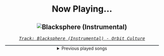 <div align="center"> 
<h1>Now Playing...</h1>

![Blacksphere (Instrumental)](https://i.scdn.co/image/ab67616d00001e02581ad5e37f85e2be0b5aaea8)
--
_<samp><a href="https://open.spotify.com/track/2pmmZkqnyjn7ElzqqLpzE9">Track: Blacksphere (Instrumental) - Orbit Culture</a></samp>_

<div style="border: 1px #4B5054 solid"></div>
<details>
  <summary>
    Previous played songs
  </summary>
  <table>
    <thead>
      <tr>
        <th>
          Artist
        </th>
        <th>
          Song
        </th>
        <th>
          Link
        </th>
      </tr>
    </thead>
    <tbody>
      <tr><td>Orbit Culture</td><td>Blacksphere (Instrumental)</td><td><a href="https://open.spotify.com/track/2pmmZkqnyjn7ElzqqLpzE9">https://open.spotify.com/track/2pmmZkqnyjn7ElzqqLpzE9</a></td></tr><tr><td>Marcin</td><td>Toccata</td><td><a href="https://open.spotify.com/track/2XcO9cNoJsAimTsmlKTZCL">https://open.spotify.com/track/2XcO9cNoJsAimTsmlKTZCL</a></td></tr><tr><td>Marcin</td><td>Kashmir</td><td><a href="https://open.spotify.com/track/5RqOZyZtHybZNRArjjrrIJ">https://open.spotify.com/track/5RqOZyZtHybZNRArjjrrIJ</a></td></tr><tr><td>Marcin</td><td>Kashmir</td><td><a href="https://open.spotify.com/track/5RqOZyZtHybZNRArjjrrIJ">https://open.spotify.com/track/5RqOZyZtHybZNRArjjrrIJ</a></td></tr><tr><td>Marcin</td><td>Sweet Dreams</td><td><a href="https://open.spotify.com/track/6JSadg6EZTkqGeYD71rlTo">https://open.spotify.com/track/6JSadg6EZTkqGeYD71rlTo</a></td></tr><tr><td>Marcin</td><td>Kashmir</td><td><a href="https://open.spotify.com/track/5RqOZyZtHybZNRArjjrrIJ">https://open.spotify.com/track/5RqOZyZtHybZNRArjjrrIJ</a></td></tr><tr><td>Marcin</td><td>Moonlight Sonata</td><td><a href="https://open.spotify.com/track/5CuJT09gvDoJtEUgtDDkrM">https://open.spotify.com/track/5CuJT09gvDoJtEUgtDDkrM</a></td></tr><tr><td>Marcin</td><td>Moonlight Sonata</td><td><a href="https://open.spotify.com/track/5CuJT09gvDoJtEUgtDDkrM">https://open.spotify.com/track/5CuJT09gvDoJtEUgtDDkrM</a></td></tr><tr><td>Sick Puppies</td><td>You're Going Down</td><td><a href="https://open.spotify.com/track/3PgAALbop8jxkXSZPyd0ct">https://open.spotify.com/track/3PgAALbop8jxkXSZPyd0ct</a></td></tr><tr><td>Drowning Pool</td><td>Bodies</td><td><a href="https://open.spotify.com/track/7CpbhqKUedOIrcvc94p60Y">https://open.spotify.com/track/7CpbhqKUedOIrcvc94p60Y</a></td></tr><tr><td>Billy Talent</td><td>Red Flag</td><td><a href="https://open.spotify.com/track/2RZWdE8kYPlCAcRUYDeuLC">https://open.spotify.com/track/2RZWdE8kYPlCAcRUYDeuLC</a></td></tr><tr><td>Hoobastank</td><td>Out Of Control</td><td><a href="https://open.spotify.com/track/6mjHiGwrRGE8LVCXVc5QDU">https://open.spotify.com/track/6mjHiGwrRGE8LVCXVc5QDU</a></td></tr><tr><td>Bury Tomorrow</td><td>Heretic (feat. Loz Taylor)</td><td><a href="https://open.spotify.com/track/2mTi7e03FygOF0bds32848">https://open.spotify.com/track/2mTi7e03FygOF0bds32848</a></td></tr><tr><td>Bury Tomorrow</td><td>Heretic (feat. Loz Taylor)</td><td><a href="https://open.spotify.com/track/2mTi7e03FygOF0bds32848">https://open.spotify.com/track/2mTi7e03FygOF0bds32848</a></td></tr><tr><td>Bury Tomorrow</td><td>Heretic (feat. Loz Taylor)</td><td><a href="https://open.spotify.com/track/2mTi7e03FygOF0bds32848">https://open.spotify.com/track/2mTi7e03FygOF0bds32848</a></td></tr><tr><td>Bury Tomorrow</td><td>Heretic (feat. Loz Taylor)</td><td><a href="https://open.spotify.com/track/2mTi7e03FygOF0bds32848">https://open.spotify.com/track/2mTi7e03FygOF0bds32848</a></td></tr><tr><td>Bury Tomorrow</td><td>Heretic (feat. Loz Taylor)</td><td><a href="https://open.spotify.com/track/2mTi7e03FygOF0bds32848">https://open.spotify.com/track/2mTi7e03FygOF0bds32848</a></td></tr><tr><td>Bury Tomorrow</td><td>Heretic (feat. Loz Taylor)</td><td><a href="https://open.spotify.com/track/2mTi7e03FygOF0bds32848">https://open.spotify.com/track/2mTi7e03FygOF0bds32848</a></td></tr><tr><td>Bury Tomorrow</td><td>Heretic (feat. Loz Taylor)</td><td><a href="https://open.spotify.com/track/2mTi7e03FygOF0bds32848">https://open.spotify.com/track/2mTi7e03FygOF0bds32848</a></td></tr><tr><td>Bury Tomorrow</td><td>Heretic (feat. Loz Taylor)</td><td><a href="https://open.spotify.com/track/2mTi7e03FygOF0bds32848">https://open.spotify.com/track/2mTi7e03FygOF0bds32848</a></td></tr>
    </tbody>
  </table>
</details>

</div>
